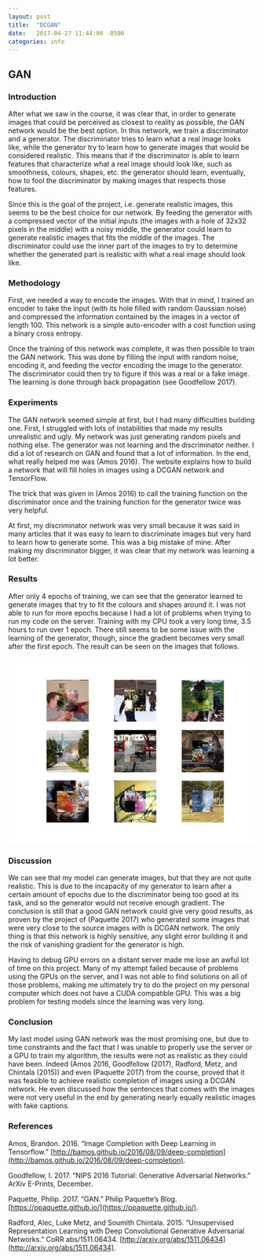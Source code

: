 ```yaml
---
layout: post
title:  "DCGAN"
date:   2017-04-27 11:44:00 -0500
categories: info
---
```


## GAN
### Introduction
After what we saw in the course, it was clear that, in order to generate images that could be perceived as closest to reality as possible, the GAN network would be the best option. In this network, we train a discriminator and a generator. The discriminator tries to learn what a real image looks like, while the generator try to learn how to generate images that would be considered realistic. This means that if the discriminator is able to learn features that characterize what a real image should look like, such as smoothness, colours, shapes, etc. the generator should learn, eventually, how to fool the discriminator by making images that respects those features.

Since this is the goal of the project, i.e. generate realistic images, this seems to be the best choice for our network. By feeding the generator with a compressed vector of the initial inputs (the images with a hole of 32x32 pixels in the middle) with a noisy middle, the generator could learn to generate realistic images that fits the middle of the images. The discriminator could use the inner part of the images to try to determine whether the generated part is realistic with what a real image should look like.

### Methodology
First, we needed a way to encode the images. With that in mind, I trained an encoder to take the input (with its hole filled with random Gaussian noise) and compressed the information contained by the images in a vector of length 100. This network is a simple auto-encoder with a cost function using a binary cross entropy.

Once the training of this network was complete, it was then possible to train the GAN network. This was done by filling the input with random noise, encoding it, and feeding the vector encoding the image to the generator. The discriminator could then try to figure if this was a real or a fake image. The learning is done through back propagation (see Goodfellow 2017).

### Experiments
The GAN network seemed simple at first, but I had many difficulties building one. First, I struggled with lots of instabilities that made my results unrealistic and ugly. My network was just generating random pixels and nothing else. The generator was not learning and the discriminator neither. I did a lot of research on GAN and found that a lot of information. In the end, what really helped me was (Amos 2016). The website explains how to build a network that will fill holes in images using a DCGAN network and TensorFlow.

The trick that was given in (Amos 2016) to call the training function on the discriminator once and the training function for the generator twice was very helpful.

At first, my discriminator network was very small because it was said in many articles that it was easy to learn to discriminate images but very hard to learn how to generate some. This was a big mistake of mine. After making my discriminator bigger, it was clear that my network was learning a lot better.

### Results
After only 4 epochs of training, we can see that the generator learned to generate images that try to fit the colours and shapes around it. I was not able to run for more epochs because I had a lot of problems when trying to run my code on the server. Training with my CPU took a very long time, 3.5 hours to run over 1 epoch. There still seems to be some issue with the learning of the generator, though, since the gradient becomes very small after the first epoch. The result can be seen on the images that follows.

!["Figure 1: Examples of images generated by the generator for the test set"](https://raw.githubusercontent.com/GabrielBernard/Conditional_Image_Generation/master/docs/images/Resultats_gan.png "Figure 1: Generated images examples")

### Discussion

We can see that my model can generate images, but that they are not quite realistic. This is due to the incapacity of my generator to learn after a certain amount of epochs due to the discriminator being too good at its task, and so the generator would not receive enough gradient. The conclusion is still that a good GAN network could give very good results, as proven by the project of (Paquette 2017) who generated some images that were very close to the source images with is DCGAN network. The only thing is that this network is highly sensitive, any slight error building it and the risk of vanishing gradient for the generator is high.

Having to debug GPU errors on a distant server made me lose an awful lot of time on this project. Many of my attempt failed because of problems using the GPUs on the server, and I was not able to find solutions on all of those problems, making me ultimately try to do the project on my personal computer which does not have a CUDA compatible GPU. This was a big problem for testing models since the learning was very long.

### Conclusion
My last model using GAN network was the most promising one, but due to time constraints and the fact that I was unable to properly use the server or a GPU to train my algorithm, the results were not as realistic as they could have been. Indeed (Amos 2016, Goodfellow (2017), Radford, Metz, and Chintala (2015)) and even (Paquette 2017) from the course, proved that it was feasible to achieve realistic completion of images using a DCGAN network. He even discussed how the sentences that comes with the images were not very useful in the end by generating nearly equally realistic images with fake captions.

### References
Amos, Brandon. 2016. “Image Completion with Deep Learning in Tensorflow.” [http://bamos.github.io/2016/08/09/deep-completion](http://bamos.github.io/2016/08/09/deep-completion).

Goodfellow, I. 2017. “NIPS 2016 Tutorial: Generative Adversarial Networks.” ArXiv E-Prints, December.

Paquette, Philip. 2017. “GAN.” Philip Paquette’s Blog. [https://ppaquette.github.io/](https://ppaquette.github.io/).

Radford, Alec, Luke Metz, and Soumith Chintala. 2015. “Unsupervised Representation Learning with Deep Convolutional Generative Adversarial Networks.” CoRR abs/1511.06434. [http://arxiv.org/abs/1511.06434](http://arxiv.org/abs/1511.06434).
